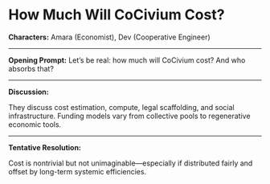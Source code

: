 # How Much Will CoCivium Cost?

**Characters:** Amara (Economist), Dev (Cooperative Engineer)

---

**Opening Prompt:** Let’s be real: how much will CoCivium cost? And who absorbs that?

---

**Discussion:**

They discuss cost estimation, compute, legal scaffolding, and social infrastructure. Funding models vary from collective pools to regenerative economic tools.

---

**Tentative Resolution:**

Cost is nontrivial but not unimaginable—especially if distributed fairly and offset by long-term systemic efficiencies.


